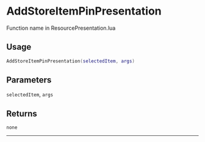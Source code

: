# AddStoreItemPinPresentation
Function name in ResourcePresentation.lua
## Usage
```lua
AddStoreItemPinPresentation(selectedItem, args)
```
## Parameters
`selectedItem`, `args`
## Returns
`none`

---
